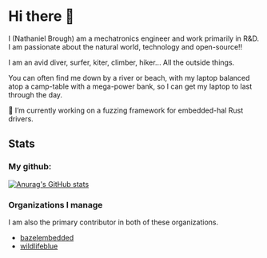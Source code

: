 # Hi there 👋
I (Nathaniel Brough) am a mechatronics engineer and work primarily in R&D. I am passionate about the natural world, technology and open-source!!

I am an avid diver, surfer, kiter, climber, hiker... All the outside things.

You can often find me down by a river or beach, with my laptop balanced atop a camp-table with a mega-power bank, so I can get my laptop to last through the day.

🔭 I’m currently working on a fuzzing framework for embedded-hal Rust drivers.


## Stats
### My github:
[![Anurag's GitHub stats](https://github-readme-stats.vercel.app/api?username=silvergasp)](https://github.com/anuraghazra/github-readme-stats)
### Organizations I manage
I am also the primary contributor in both of these organizations.
- [bazelembedded](https://github.com/bazelembedded)
- [wildlifeblue](https://github.com/wildlife-blue)

<!--
**silvergasp/silvergasp** is a ✨ _special_ ✨ repository because its `README.md` (this file) appears on your GitHub profile.

Here are some ideas to get you started:


- 🌱 I’m currently learning ...
- 👯 I’m looking to collaborate on ...
- 🤔 I’m looking for help with ...
- 💬 Ask me about ...
- 📫 How to reach me: ...
- 😄 Pronouns: ...
- ⚡ Fun fact: ...
-->
